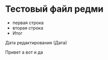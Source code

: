 # Тестовый файл редми
- первая строка
- вторая строка
- Итог

Дата редактирования (Дата)

Привет
а вот и да